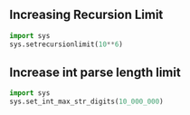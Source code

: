 
## Increasing Recursion Limit
```python
import sys
sys.setrecursionlimit(10**6)
```

## Increase int parse length limit
```python
import sys
sys.set_int_max_str_digits(10_000_000)
```
